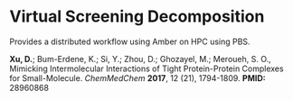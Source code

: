 # Virtual Screening Decomposition
Provides a distributed workflow using Amber on HPC using PBS.

**Xu, D.**; Bum-Erdene, K.; Si, Y.; Zhou, D.; Ghozayel, M.; Meroueh, S. O., Mimicking Intermolecular Interactions of Tight Protein-Protein Complexes for Small-Molecule. *ChemMedChem* **2017**, 12 (21), 1794-1809. **PMID:** 28960868
